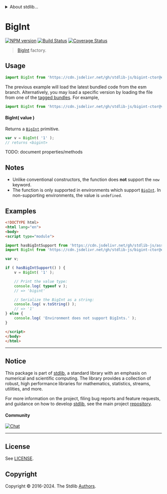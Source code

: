 <!--

@license Apache-2.0

Copyright (c) 2021 The Stdlib Authors.

Licensed under the Apache License, Version 2.0 (the "License");
you may not use this file except in compliance with the License.
You may obtain a copy of the License at

   http://www.apache.org/licenses/LICENSE-2.0

Unless required by applicable law or agreed to in writing, software
distributed under the License is distributed on an "AS IS" BASIS,
WITHOUT WARRANTIES OR CONDITIONS OF ANY KIND, either express or implied.
See the License for the specific language governing permissions and
limitations under the License.

-->


<details>
  <summary>
    About stdlib...
  </summary>
  <p>We believe in a future in which the web is a preferred environment for numerical computation. To help realize this future, we've built stdlib. stdlib is a standard library, with an emphasis on numerical and scientific computation, written in JavaScript (and C) for execution in browsers and in Node.js.</p>
  <p>The library is fully decomposable, being architected in such a way that you can swap out and mix and match APIs and functionality to cater to your exact preferences and use cases.</p>
  <p>When you use stdlib, you can be absolutely certain that you are using the most thorough, rigorous, well-written, studied, documented, tested, measured, and high-quality code out there.</p>
  <p>To join us in bringing numerical computing to the web, get started by checking us out on <a href="https://github.com/stdlib-js/stdlib">GitHub</a>, and please consider <a href="https://opencollective.com/stdlib">financially supporting stdlib</a>. We greatly appreciate your continued support!</p>
</details>

# BigInt

[![NPM version][npm-image]][npm-url] [![Build Status][test-image]][test-url] [![Coverage Status][coverage-image]][coverage-url] <!-- [![dependencies][dependencies-image]][dependencies-url] -->

> [BigInt][mdn-bigint] factory.

<!-- Section to include introductory text. Make sure to keep an empty line after the intro `section` element and another before the `/section` close. -->

<section class="intro">

</section>

<!-- /.intro -->

<!-- Package usage documentation. -->



<section class="usage">

## Usage

```javascript
import BigInt from 'https://cdn.jsdelivr.net/gh/stdlib-js/bigint-ctor@esm/index.mjs';
```
The previous example will load the latest bundled code from the esm branch. Alternatively, you may load a specific version by loading the file from one of the [tagged bundles](https://github.com/stdlib-js/bigint-ctor/tags). For example,

```javascript
import BigInt from 'https://cdn.jsdelivr.net/gh/stdlib-js/bigint-ctor@v0.2.2-esm/index.mjs';
```

#### BigInt( value )

Returns a [`BigInt`][mdn-bigint] primitive.

<!-- run-disable -->

```javascript
var v = BigInt( '1' );
// returns <bigint>
```

TODO: document properties/methods

</section>

<!-- /.usage -->

<!-- Package usage notes. Make sure to keep an empty line after the `section` element and another before the `/section` close. -->

<section class="notes">

## Notes

-   Unlike conventional constructors, the function does **not** support the `new` keyword.
-   The function is only supported in environments which support [`BigInt`][mdn-bigint]. In non-supporting environments, the value is `undefined`.

</section>

<!-- /.notes -->

<!-- Package usage examples. -->

<section class="examples">

## Examples

<!-- eslint no-undef: "error" -->

```html
<!DOCTYPE html>
<html lang="en">
<body>
<script type="module">

import hasBigIntSupport from 'https://cdn.jsdelivr.net/gh/stdlib-js/assert-has-bigint-support@esm/index.mjs';
import BigInt from 'https://cdn.jsdelivr.net/gh/stdlib-js/bigint-ctor@esm/index.mjs';

var v;

if ( hasBigIntSupport() ) {
    v = BigInt( '1' );

    // Print the value type:
    console.log( typeof v );
    // => 'bigint'

    // Serialize the BigInt as a string:
    console.log( v.toString() );
    // => '1'
} else {
    console.log( 'Environment does not support BigInts.' );
}

</script>
</body>
</html>
```

</section>

<!-- /.examples -->

<!-- Section to include cited references. If references are included, add a horizontal rule *before* the section. Make sure to keep an empty line after the `section` element and another before the `/section` close. -->

<section class="references">

</section>

<!-- /.references -->

<!-- Section for related `stdlib` packages. Do not manually edit this section, as it is automatically populated. -->

<section class="related">

</section>

<!-- /.related -->

<!-- Section for all links. Make sure to keep an empty line after the `section` element and another before the `/section` close. -->


<section class="main-repo" >

* * *

## Notice

This package is part of [stdlib][stdlib], a standard library with an emphasis on numerical and scientific computing. The library provides a collection of robust, high performance libraries for mathematics, statistics, streams, utilities, and more.

For more information on the project, filing bug reports and feature requests, and guidance on how to develop [stdlib][stdlib], see the main project [repository][stdlib].

#### Community

[![Chat][chat-image]][chat-url]

---

## License

See [LICENSE][stdlib-license].


## Copyright

Copyright &copy; 2016-2024. The Stdlib [Authors][stdlib-authors].

</section>

<!-- /.stdlib -->

<!-- Section for all links. Make sure to keep an empty line after the `section` element and another before the `/section` close. -->

<section class="links">

[npm-image]: http://img.shields.io/npm/v/@stdlib/bigint-ctor.svg
[npm-url]: https://npmjs.org/package/@stdlib/bigint-ctor

[test-image]: https://github.com/stdlib-js/bigint-ctor/actions/workflows/test.yml/badge.svg?branch=v0.2.2
[test-url]: https://github.com/stdlib-js/bigint-ctor/actions/workflows/test.yml?query=branch:v0.2.2

[coverage-image]: https://img.shields.io/codecov/c/github/stdlib-js/bigint-ctor/main.svg
[coverage-url]: https://codecov.io/github/stdlib-js/bigint-ctor?branch=main

<!--

[dependencies-image]: https://img.shields.io/david/stdlib-js/bigint-ctor.svg
[dependencies-url]: https://david-dm.org/stdlib-js/bigint-ctor/main

-->

[chat-image]: https://img.shields.io/gitter/room/stdlib-js/stdlib.svg
[chat-url]: https://app.gitter.im/#/room/#stdlib-js_stdlib:gitter.im

[stdlib]: https://github.com/stdlib-js/stdlib

[stdlib-authors]: https://github.com/stdlib-js/stdlib/graphs/contributors

[umd]: https://github.com/umdjs/umd
[es-module]: https://developer.mozilla.org/en-US/docs/Web/JavaScript/Guide/Modules

[deno-url]: https://github.com/stdlib-js/bigint-ctor/tree/deno
[deno-readme]: https://github.com/stdlib-js/bigint-ctor/blob/deno/README.md
[umd-url]: https://github.com/stdlib-js/bigint-ctor/tree/umd
[umd-readme]: https://github.com/stdlib-js/bigint-ctor/blob/umd/README.md
[esm-url]: https://github.com/stdlib-js/bigint-ctor/tree/esm
[esm-readme]: https://github.com/stdlib-js/bigint-ctor/blob/esm/README.md
[branches-url]: https://github.com/stdlib-js/bigint-ctor/blob/main/branches.md

[stdlib-license]: https://raw.githubusercontent.com/stdlib-js/bigint-ctor/main/LICENSE

[mdn-bigint]: https://developer.mozilla.org/en-US/docs/Web/JavaScript/Reference/Global_Objects/BigInt

</section>

<!-- /.links -->
